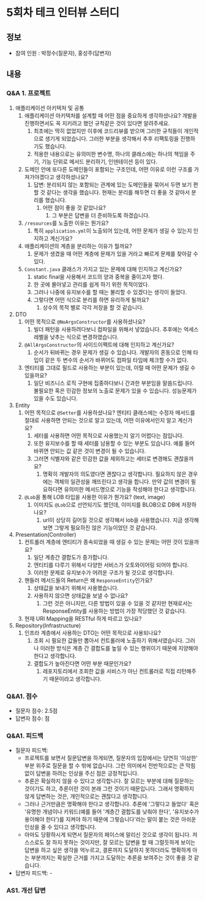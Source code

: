 # 5회차 테크 인터뷰 스터디

## 정보
- 참여 인원 : 박정수(질문자), 홍성주(답변자)

## 내용

### Q&A 1.  프로젝트
1. 애플리케이션 아키텍처 및 공통
	1. 애플리케이션 아키텍처를 설계할 때 어떤 점을 중요하게 생각하셨나요? 개발을 진행하면서도 꼭 지키려고 했던 규칙같은 것이 있다면 알려주세요.
		1. 최초에는 딱히 없었지만 이후에 코드리뷰를 받으며 그러한 규칙들이 개인적으로 생기게 되었습니다. 그러한 부분을 생각해서 추후 리팩토링을 진행하기도 했습니다.
		2. 적용한 내용으로는 유의미한 변수명, 하나의 클래스에는 하나의 책임을 주기, 기능 단위로 메서드 분리하기, 인덴테이션 등이 있다.
	2. 도메인 안에 또다른 도메인들이 포함되는 구조인데, 어떤 이유로 이런 구조를 가져가야겠다고 생각하셨나요?
		1. 답변: 분리되지 않는 포함되는 관계에 있는 도메인들을 묶어서 두면 보기 편할 것 같다는 생각을 했습니다. 현재는 분리를 해두면 더 좋을 것 같아서 분리를 했습니다.
			1. 어떤 점이 좋을 것 같았나요?
				1. 그 부분은 답변을 더 준비하도록 하겠습니다.
	3. `/resources`를 노출한 이유는 뭔가요? 
		1. 특히 `application.yml`이 노출되어 있는데, 어떤 문제가 생길 수 있는지 인지하고 계신가요?
	4. 애플리케이션의 계층을 분리하는 이유가 뭘까요?
		1. 문제가 생겼을 때 어떤 계층에 문제가 있을 거라고 빠르게 문제를 찾아갈 수 있다.
	5. `Constant.java` 클래스가 가지고 있는 문제에 대해 인지하고 계신가요?
		1. static final을 사용해서 코드의 양과 중복을 줄이고자 했다.
		2. 한 곳에 몰아넣고 관리를 쉽게 하기 위한 목적이었다.
		3. 그러나 나중에 유지보수를 할 때는 불리할 수 있겠다는 생각이 들었다.
		4. 그렇다면 어떤 식으로 분리를 하면 유리하게 될까요?
			1. 상수의 목적 별로 각각 저장을 할 것 같습니다.
2. DTO
	1. 어떤 목적으로 `@NoArgsConstructor`를 사용하셨나요?
		1. 빌더 패턴을 사용하려다보니 컴파일을 위해서 넣었습니다. 추후에는 억세스 레벨을 낮추는 식으로 변경하였습니다.
	2. `@AllArgsConstructor`의 사이드이펙트에 대해 인지하고 계신가요?
		1. 순서가 뒤바뀌는 경우 문제가 생길 수 있습니다. 개발자의 혼동으로 인해 타입이 같은 두 변수의 순서가 바뀌어도 컴파일 타임에 체크할 수가 없다.
	3. 엔티티를 그대로 필드로 사용하는 부분이 있는데, 이럴 때 어떤 문제가 생길 수 있을까요?
		1. 일단 비즈니스 로직 구현에 집중하다보니 간과한 부분임을 말씀드립니다. 불필요한 혹은 민감한 정보의 노출로 문제가 있을 수 있습니다. 성능문제가 있을 수도 있습니다.
3. Entity
	1. 어떤 목적으로 `@Setter`를 사용하셨나요? 엔티티 클래스에는 수정자 메서드를 절대로 사용하면 안되는 것으로 알고 있는데, 어떤 이유에서인지 알고 계신가요?
		1. 세터를 사용하면 어떤 목적으로 사용했는지 알기 어렵다는 점입니다. 
		2. 또한 유지보수를 할 때 세터를 남용할 수 있는 부분도 있습니다. 예를 들어 바뀌면 안되는 값 같은 것이 변경이 될 수 있습니다.
		3. 그러면 식별자와 같은 민감한 값을 제외하고는 세터로 변경해도 괜찮을까요?
			1. 명확히 개발자의 의도였다면 괜찮다고 생각합니다. 필요하지 않은 경우에는 객체의 일관성을 깨뜨린다고 생각을 합니다. 만약 값의 변경이 필요하다면 유의미한 메서드명으로 기능을 작성해야 한다고 생각합니다.
	2. `@Lob`을 통해 LOB 타입을 사용한 이유가 뭔가요? (text, image)
		1. 이미지도 `@Lob`으로 선언되기도 했던데, 이미지를 BLOB으로 DB에 저장하나요?
			1. url이 상당히 길어질 것으로 생각해서 lob을 사용했습니다. 지금 생각해보면 그렇게 필요하진 않은 기능이었던 것 같습니다.
4. Presentation(Controller)
	1. 컨트롤러 계층에 엔티티가 종속되었을 때 생길 수 있는 문제는 어떤 것이 있을까요?
		1. 일단 계층간 결합도가 증가합니다.
		2. 엔티티를 다루기 위해서 다양한 서비스가 오토와이어링 되어야 합니다.
		3. 이러한 문제로 유지보수가 어려운 구조가 될  것으로 생각합니다.
	2. 핸들러 메서드들의 Return은 왜 `ResponseEntity`인가요?
		1. 상태값을 보내기 위해서 사용했습니다.
		2. 사용하지 않으면 상태값을 보낼 수 없나요?
			1. 그런 것은 아니지만, 다른 방법이 있을 수 있을 것 같지만 현재로서는 ResponseEntity를 사용하는 방법이 가장 적당했던 것 같습니다.
	3. 현재 URI Mapping을 RESTful 하게 따르고 있나요?
5. Repository(Infrastructure)
	1. 인프라 계층에서 사용하는 DTO는 어떤 목적으로 사용되나요?
		1. 조회 시  필요한 값들만 뽑아서 컨트롤러에 노출하기 위해서였습니다. 그러나 이러한 방식은 계층 간 결합도를 높일 수 있는 행위이기 때문에 지양해야 한다고 생각합니다.
		2. 결합도가 높아진다면 어떤 부분 때문인가요?
			1. 레포지토리에서 조회한 값을 서비스가 아닌 컨트롤러로 직접 리턴해주기 때문이라고 생각합니다. 

### Q&A1. 점수
* 질문자 점수: 2.5점
* 답변자 점수: 점

### Q&A1. 피드백
- 질문자 피드백: 
	- 프로젝트를 보면서 질문답변을 하게되면, 질문자의 입장에서는 당연히 '이상한' 부분 위주로 질문을 할 수 밖에 없습니다. 그런 의미에서 전반적으로는 큰 막힘 없이 답변을 하려는 인상을 주신 점은 긍정적입니다.
	- 추론은 확실하지 않을 수 있다고 생각합니다. 잘 모르는 부분에 대해 질문하는 것이기도 하고, 추론이란 것이 본래 그런 것이기 때문입니다. 그래서 명확하지 않게 답변하는 것은, 개인적으로는 괜찮다고 생각합니다. 
	- 그러나 근거만큼은 명확해야 한다고 생각합니다. 추론에 '그렇다고 들었다' 혹은 '유명한 개념이나 키워드(예를 들어 '계층간 결합도를 낮춰야 한다', '유지보수가 용이해야 한다')를 지켜야 하기 때문에 그렇습니다'라는 말이 붙는 것은 아쉬운 인상을 줄 수 있다고 생각합니다.
	- 아마도 당황하시게 되면서 질문자의 페이스에 말리신 것으로 생각이 됩니다. 저 스스로도 잘 하지 못하는 것이지만, 잘 모르는 답변을 할 때 그럴듯하게 보이는 답변을 하고 싶은 생각을 억누르고, 결론까지 도달하지 못하더라도 명확하게 아는 부분까지는 확실한 근거를 가지고 도달하는 추론을 보여주는 것이 좋을 것 같습니다.
- 답변자 피드백: -

### AS1. 개선 답변
